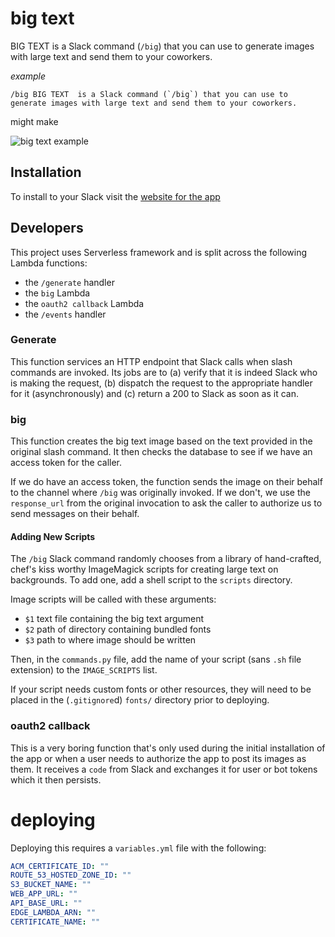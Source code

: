 # big text

BIG TEXT is a Slack command (`/big`) that you can use to generate images with large
text and send them to your coworkers.

_example_

```
/big BIG TEXT  is a Slack command (`/big`) that you can use to generate images with large text and send them to your coworkers.
```
might make 

![big text example](https://big.dougie.tech/content/066563d5-9723-4961-beab-ddeda58bcae6.png)

## Installation

To install to your Slack visit the [website for the app](https://big.dougie.tech)

## Developers

This project uses Serverless framework and is split across the following Lambda functions:
- the `/generate` handler
- the `big` Lambda
- the `oauth2 callback` Lambda
- the `/events` handler

### Generate
This function services an HTTP endpoint that Slack calls
when slash commands are invoked. Its jobs are to (a) verify that it is indeed Slack
who is making the request, (b) dispatch the request to the appropriate handler
for it (asynchronously) and (c) return a 200 to Slack as soon as it can.

### big
This function creates the big text image based on the text provided in the original
slash command. It then checks the database to see if we have an access token for the
caller.

If we do have an access token, the function sends the image on their behalf to the channel
where `/big` was originally invoked. If we don't, we use the `response_url` from the original
invocation to ask the caller to authorize us to send messages on their behalf.

#### Adding New Scripts

The `/big` Slack command randomly chooses from a library of hand-crafted, chef's kiss
worthy ImageMagick scripts for creating large text on backgrounds. To add one, add a shell
script to the `scripts` directory. 

Image scripts will be called with these arguments:
- `$1` text file containing the big text argument
- `$2` path of directory containing bundled fonts
- `$3` path to where image should be written

Then, in the `commands.py` file, add the name of your script (sans `.sh` file extension) to the
`IMAGE_SCRIPTS` list.

If your script needs custom fonts or other resources, they will need to be placed in the (`.gitignore`d)
`fonts/` directory prior to deploying.

### oauth2 callback
This is a very boring function that's only used during the initial installation
of the app or when a user needs to authorize the app to post its images as them.
It receives a `code` from Slack and exchanges it for user or bot tokens which it
then persists.

# deploying

Deploying this requires a `variables.yml` file with the following:
```yaml
ACM_CERTIFICATE_ID: ""
ROUTE_53_HOSTED_ZONE_ID: ""
S3_BUCKET_NAME: ""
WEB_APP_URL: ""
API_BASE_URL: ""
EDGE_LAMBDA_ARN: ""
CERTIFICATE_NAME: ""
```


